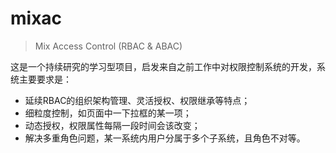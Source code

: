 # mixac
> Mix Access Control (RBAC &amp; ABAC)

这是一个持续研究的学习型项目，启发来自之前工作中对权限控制系统的开发，系统主要要求是：
- 延续RBAC的组织架构管理、灵活授权、权限继承等特点；
- 细粒度控制，如页面中一下拉框的某一项；
- 动态授权，权限属性每隔一段时间会该改变；
- 解决多重角色问题，某一系统内用户分属于多个子系统，且角色不对等。
